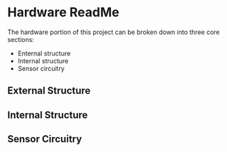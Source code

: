 # Hardware ReadMe
The hardware portion of this project can be broken down into three core sections:
* Enternal structure
* Internal structure
* Sensor circuitry

## External Structure


## Internal Structure


## Sensor Circuitry
